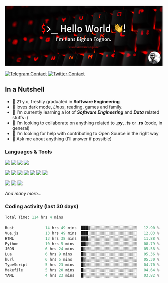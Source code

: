 ![Cover](assets/gh-readme-cover.png)

[![Telegram Contact](https://img.shields.io/badge/Telegram-%230088CC.svg?style=for-the-badge&logo=telegram&logoColor=white)](https://t.me/hanstobi) [![Twitter Contact](https://img.shields.io/badge/Twitter-%2308A0E9.svg?style=for-the-badge&logo=twitter&logoColor=white)](https://twitter.com/_tobihans)

## In a Nutshell
- 👤 21 y.o, freshly graduated in **Software Engineering**
- 🖤 loves dark mode, *Linux*, reading, games and family.
- 🌱 I’m currently learning a lot of ***Software Engineering*** and ***Data*** related stuffs :)
- 👯 I’m looking to collaborate on anything related to **.py**, **.ts** or **.rs** (code, in general)
- 🤔 I’m looking for help with contributing to Open Source in the right way
- 💬 Ask me about anything (I'll answer if possible)

### Languages & Tools
![](https://img.shields.io/badge/Linux-%23eab30f.svg?style=for-the-badge&logo=linux&logoColor=black) ![](https://img.shields.io/badge/Git-%23e54a2f.svg?style=for-the-badge&logo=git&logoColor=white) ![](https://img.shields.io/badge/Github-%231a1d21.svg?style=for-the-badge&logo=github&logoColor=white) ![](https://img.shields.io/badge/Docker-%230394f0.svg?style=for-the-badge&logo=docker&logoColor=white)

![](https://img.shields.io/badge/C-%231a1d21.svg?style=for-the-badge&logo=C&logoColor=white) ![](https://img.shields.io/badge/TypeScript-%230074c2.svg?style=for-the-badge&logo=typescript&logoColor=white) ![](https://img.shields.io/badge/Python-%23f0c540.svg?style=for-the-badge&logo=python) ![](https://img.shields.io/badge/Rust-%23ea4800.svg?style=for-the-badge&logo=rust) ![](https://img.shields.io/badge/Php-%237175aa.svg?style=for-the-badge&logo=php&logoColor=white) ![](https://img.shields.io/badge/HTML-%23d84924.svg?style=for-the-badge&logo=html5&logoColor=white) ![](https://img.shields.io/badge/Scss-%23c45f92.svg?style=for-the-badge&logo=sass&logoColor=white)

![](https://img.shields.io/badge/Vue-%23314559.svg?style=for-the-badge&logo=vue.js) ![](https://img.shields.io/badge/Laravel-%23e54a2f.svg?style=for-the-badge&logo=laravel&logoColor=white) ![](https://img.shields.io/badge/Adonis-%235a45ff.svg?style=for-the-badge&logo=adonisjs)

*And many more...*

### Coding activity (last 30 days)
<!--START_SECTION:waka-->

```python
Total Time: 114 hrs 4 mins

Rust              14 hrs 49 mins  ███▒░░░░░░░░░░░░░░░░░░░░░   12.90 %
Vue.js            13 hrs 49 mins  ███░░░░░░░░░░░░░░░░░░░░░░   12.03 %
HTML              13 hrs 38 mins  ███░░░░░░░░░░░░░░░░░░░░░░   11.88 %
Python            10 hrs 5 mins   ██▒░░░░░░░░░░░░░░░░░░░░░░   08.79 %
JSON              6 hrs 24 mins   █▒░░░░░░░░░░░░░░░░░░░░░░░   05.58 %
Lua               6 hrs 9 mins    █▒░░░░░░░░░░░░░░░░░░░░░░░   05.36 %
hurl              6 hrs 5 mins    █▒░░░░░░░░░░░░░░░░░░░░░░░   05.30 %
TypeScript        5 hrs 23 mins   █▒░░░░░░░░░░░░░░░░░░░░░░░   04.70 %
Makefile          5 hrs 20 mins   █░░░░░░░░░░░░░░░░░░░░░░░░   04.64 %
YAML              4 hrs 23 mins   █░░░░░░░░░░░░░░░░░░░░░░░░   03.82 %
```

<!--END_SECTION:waka-->
